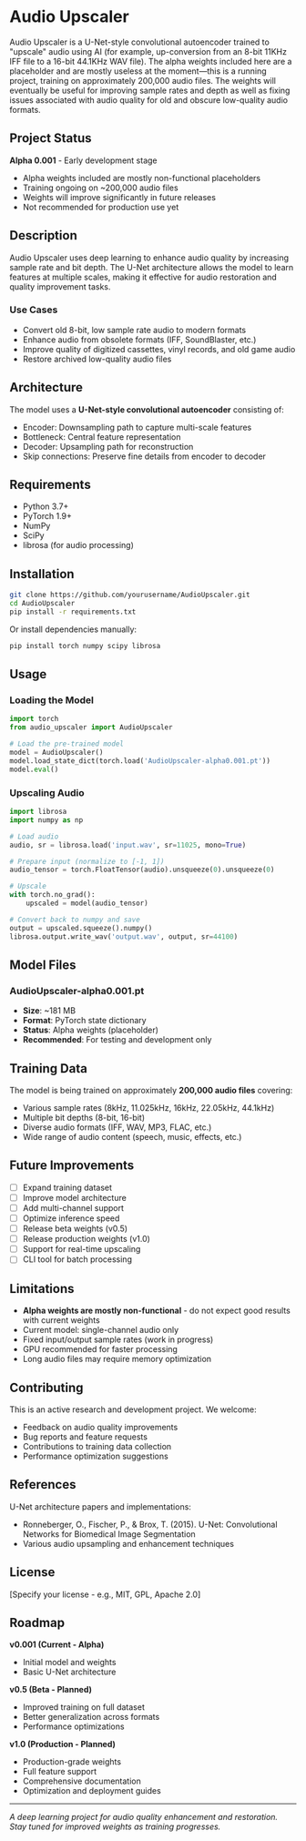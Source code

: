 # Audio Upscaler

Audio Upscaler is a U-Net-style convolutional autoencoder trained to "upscale" audio using AI (for example, up-conversion from an 8-bit 11KHz IFF file to a 16-bit 44.1KHz WAV file). The alpha weights included here are a placeholder and are mostly useless at the moment—this is a running project, training on approximately 200,000 audio files. The weights will eventually be useful for improving sample rates and depth as well as fixing issues associated with audio quality for old and obscure low-quality audio formats.

## Project Status

**Alpha 0.001** - Early development stage

- Alpha weights included are mostly non-functional placeholders
- Training ongoing on ~200,000 audio files
- Weights will improve significantly in future releases
- Not recommended for production use yet

## Description

Audio Upscaler uses deep learning to enhance audio quality by increasing sample rate and bit depth. The U-Net architecture allows the model to learn features at multiple scales, making it effective for audio restoration and quality improvement tasks.

### Use Cases

- Convert old 8-bit, low sample rate audio to modern formats
- Enhance audio from obsolete formats (IFF, SoundBlaster, etc.)
- Improve quality of digitized cassettes, vinyl records, and old game audio
- Restore archived low-quality audio files

## Architecture

The model uses a **U-Net-style convolutional autoencoder** consisting of:
- Encoder: Downsampling path to capture multi-scale features
- Bottleneck: Central feature representation
- Decoder: Upsampling path for reconstruction
- Skip connections: Preserve fine details from encoder to decoder

## Requirements

- Python 3.7+
- PyTorch 1.9+
- NumPy
- SciPy
- librosa (for audio processing)

## Installation

```bash
git clone https://github.com/yourusername/AudioUpscaler.git
cd AudioUpscaler
pip install -r requirements.txt
```

Or install dependencies manually:
```bash
pip install torch numpy scipy librosa
```

## Usage

### Loading the Model

```python
import torch
from audio_upscaler import AudioUpscaler

# Load the pre-trained model
model = AudioUpscaler()
model.load_state_dict(torch.load('AudioUpscaler-alpha0.001.pt'))
model.eval()
```

### Upscaling Audio

```python
import librosa
import numpy as np

# Load audio
audio, sr = librosa.load('input.wav', sr=11025, mono=True)

# Prepare input (normalize to [-1, 1])
audio_tensor = torch.FloatTensor(audio).unsqueeze(0).unsqueeze(0)

# Upscale
with torch.no_grad():
    upscaled = model(audio_tensor)

# Convert back to numpy and save
output = upscaled.squeeze().numpy()
librosa.output.write_wav('output.wav', output, sr=44100)
```

## Model Files

### AudioUpscaler-alpha0.001.pt

- **Size**: ~181 MB
- **Format**: PyTorch state dictionary
- **Status**: Alpha weights (placeholder)
- **Recommended**: For testing and development only

## Training Data

The model is being trained on approximately **200,000 audio files** covering:
- Various sample rates (8kHz, 11.025kHz, 16kHz, 22.05kHz, 44.1kHz)
- Multiple bit depths (8-bit, 16-bit)
- Diverse audio formats (IFF, WAV, MP3, FLAC, etc.)
- Wide range of audio content (speech, music, effects, etc.)

## Future Improvements

- [ ] Expand training dataset
- [ ] Improve model architecture
- [ ] Add multi-channel support
- [ ] Optimize inference speed
- [ ] Release beta weights (v0.5)
- [ ] Release production weights (v1.0)
- [ ] Support for real-time upscaling
- [ ] CLI tool for batch processing

## Limitations

- **Alpha weights are mostly non-functional** - do not expect good results with current weights
- Current model: single-channel audio only
- Fixed input/output sample rates (work in progress)
- GPU recommended for faster processing
- Long audio files may require memory optimization

## Contributing

This is an active research and development project. We welcome:
- Feedback on audio quality improvements
- Bug reports and feature requests
- Contributions to training data collection
- Performance optimization suggestions

## References

U-Net architecture papers and implementations:
- Ronneberger, O., Fischer, P., & Brox, T. (2015). U-Net: Convolutional Networks for Biomedical Image Segmentation
- Various audio upsampling and enhancement techniques

## License

[Specify your license - e.g., MIT, GPL, Apache 2.0]

## Roadmap

**v0.001 (Current - Alpha)**
- Initial model and weights
- Basic U-Net architecture

**v0.5 (Beta - Planned)**
- Improved training on full dataset
- Better generalization across formats
- Performance optimizations

**v1.0 (Production - Planned)**
- Production-grade weights
- Full feature support
- Comprehensive documentation
- Optimization and deployment guides

---

*A deep learning project for audio quality enhancement and restoration. Stay tuned for improved weights as training progresses.*
